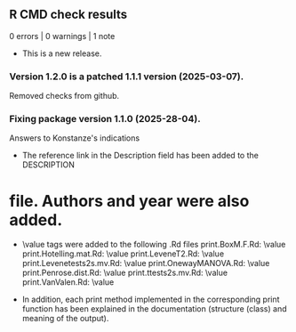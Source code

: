 ## R CMD check results

0 errors | 0 warnings | 1 note

* This is a new release.

### Version 1.2.0 is a patched 1.1.1 version (2025-03-07).

Removed checks from github.

### Fixing package version 1.1.0 (2025-28-04).

Answers to Konstanze's indications 

* The reference link in the Description field has been added to the DESCRIPTION 
# file. Authors and year were also added.

* \value tags were added to the following .Rd files
      print.BoxM.F.Rd: \value
      print.Hotelling.mat.Rd: \value
      print.LeveneT2.Rd: \value
      print.Levenetests2s.mv.Rd: \value
      print.OnewayMANOVA.Rd: \value
      print.Penrose.dist.Rd: \value
      print.ttests2s.mv.Rd: \value
      print.VanValen.Rd: \value

* In addition, each print method implemented in the corresponding 
print function has been explained in the documentation (structure (class) 
and meaning of the output).

